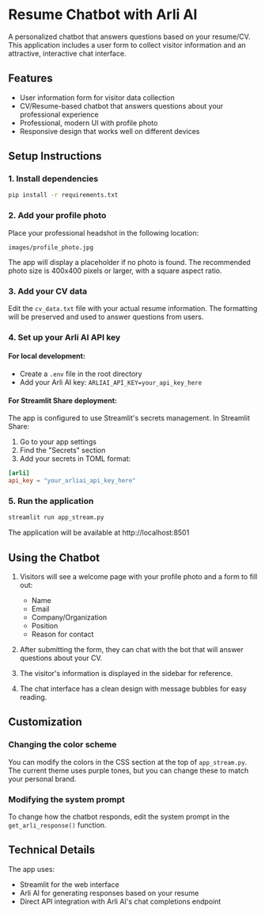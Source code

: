 # Resume Chatbot with Arli AI

A personalized chatbot that answers questions based on your resume/CV. This application includes a user form to collect visitor information and an attractive, interactive chat interface.

## Features

- User information form for visitor data collection
- CV/Resume-based chatbot that answers questions about your professional experience
- Professional, modern UI with profile photo
- Responsive design that works well on different devices

## Setup Instructions

### 1. Install dependencies

```bash
pip install -r requirements.txt
```

### 2. Add your profile photo

Place your professional headshot in the following location:
```
images/profile_photo.jpg
```

The app will display a placeholder if no photo is found. The recommended photo size is 400x400 pixels or larger, with a square aspect ratio.

### 3. Add your CV data

Edit the `cv_data.txt` file with your actual resume information. The formatting will be preserved and used to answer questions from users.

### 4. Set up your Arli AI API key

#### For local development:
- Create a `.env` file in the root directory
- Add your Arli AI key: `ARLIAI_API_KEY=your_api_key_here`

#### For Streamlit Share deployment:
The app is configured to use Streamlit's secrets management. In Streamlit Share:

1. Go to your app settings
2. Find the "Secrets" section
3. Add your secrets in TOML format:
```toml
[arli]
api_key = "your_arliai_api_key_here"
```

### 5. Run the application

```bash
streamlit run app_stream.py
```

The application will be available at http://localhost:8501

## Using the Chatbot

1. Visitors will see a welcome page with your profile photo and a form to fill out:
   - Name
   - Email
   - Company/Organization
   - Position
   - Reason for contact

2. After submitting the form, they can chat with the bot that will answer questions about your CV.

3. The visitor's information is displayed in the sidebar for reference.

4. The chat interface has a clean design with message bubbles for easy reading.

## Customization

### Changing the color scheme

You can modify the colors in the CSS section at the top of `app_stream.py`. The current theme uses purple tones, but you can change these to match your personal brand.

### Modifying the system prompt

To change how the chatbot responds, edit the system prompt in the `get_arli_response()` function.

## Technical Details

The app uses:
- Streamlit for the web interface
- Arli AI for generating responses based on your resume
- Direct API integration with Arli AI's chat completions endpoint 
